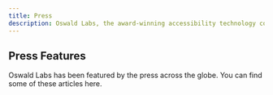 ```yaml
---
title: Press
description: Oswald Labs, the award-winning accessibility technology company, has been featured by the press across the globe. You can find some of these articles here.
---
```


<section class="hero pb-5">
    <div class="container">
        <div class="row">
            <div class="col-md-6">
				<h1>Press Features</h1>
				<p class="intro-para">Oswald Labs has been featured by the press across the globe. You can find some of these articles here.</p>
			</div>
        </div>
    </div>
</section>